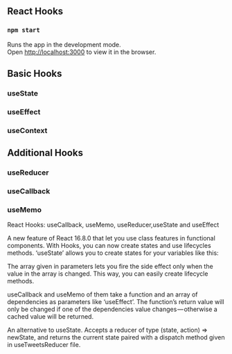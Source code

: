 
## React Hooks

### `npm start`

Runs the app in the development mode.<br>
Open [http://localhost:3000](http://localhost:3000) to view it in the browser.

## Basic Hooks

### useState
### useEffect
### useContext

## Additional Hooks

### useReducer
### useCallback
### useMemo


React Hooks: useCallback, useMemo, useReducer,useState and useEffect

A new feature of React 16.8.0 that let you use class features in functional components. With Hooks, you can now create states and use lifecycles methods. ‘useState’ allows you to create states for your variables like this:


The array given in parameters lets you fire the side effect only when the value in the array is changed. This way, you can easily create lifecycle methods.


useCallback and useMemo of them take a function and an array of dependencies as parameters like ‘useEffect’. The function’s return value will only be changed if one of the dependencies value changes — otherwise a cached value will be returned.


An alternative to useState. Accepts a reducer of type (state, action) => newState, and returns the current state paired with a dispatch method given in useTweetsReducer file. 